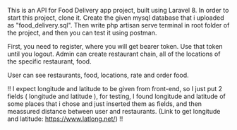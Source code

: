 This is an API for Food Delivery app project, built using Laravel 8.
In order to start this project, clone it.
Create the given mysql database that i uploaded as "food_delivery.sql".
Then write php artisan serve terminal in root folder of the project, and then you can test it using postman.

First, you need to register, where you will get bearer token. Use that token until you logout. 
Admin can create restaurant chain, all of the locations of the specific restaurant, food.

User can see restaurants, food, locations, rate and order food.

!! I expect longitude and latitude to be given from front-end, so I just put 2 fields ( longitude and latitude ), for testing, I found longitude and latitude of some places that i chose and just inserted them as fields, and then meassured distance between user and restaurants. (Link to get longitude and latitude: https://www.latlong.net/) !!
